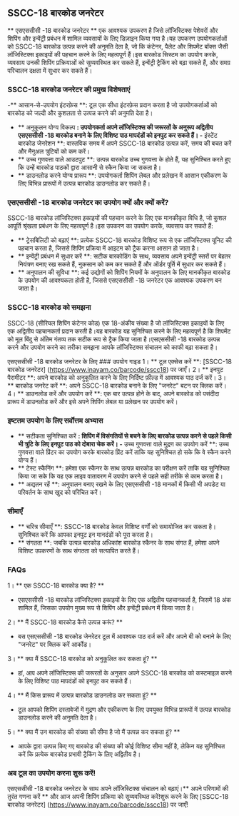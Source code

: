 ## SSCC-18 बारकोड जनरेटर

** एसएससीसी -18 बारकोड जनरेटर ** एक आवश्यक उपकरण है जिसे लॉजिस्टिक्स पेशेवरों और शिपिंग और इन्वेंट्री प्रबंधन में शामिल व्यवसायों के लिए डिज़ाइन किया गया है।यह उपकरण उपयोगकर्ताओं को SSCC-18 बारकोड उत्पन्न करने की अनुमति देता है, जो कि कंटेनर, पैलेट और शिपमेंट बॉक्स जैसी लॉजिस्टिक्स इकाइयों की पहचान करने के लिए महत्वपूर्ण हैं।इस बारकोड सिस्टम का उपयोग करके, व्यवसाय उनकी शिपिंग प्रक्रियाओं को सुव्यवस्थित कर सकते हैं, इन्वेंट्री ट्रैकिंग को बढ़ा सकते हैं, और समग्र परिचालन दक्षता में सुधार कर सकते हैं।

### SSCC-18 बारकोड जनरेटर की प्रमुख विशेषताएं
-** आसान-से-उपयोग इंटरफ़ेस **: टूल एक सीधा इंटरफ़ेस प्रदान करता है जो उपयोगकर्ताओं को बारकोड को जल्दी और कुशलता से उत्पन्न करने की अनुमति देता है।
- ** अनुकूलन योग्य विकल्प **: उपयोगकर्ता अपने लॉजिस्टिक्स की जरूरतों के अनुरूप अद्वितीय एसएससीसी -18 बारकोड बनाने के लिए विशिष्ट पाठ मापदंडों को इनपुट कर सकते हैं।
-** इंस्टेंट बारकोड जेनरेशन **: वास्तविक समय में अपने SSCC-18 बारकोड उत्पन्न करें, समय की बचत करें और मैनुअल त्रुटियों को कम करें।
- ** उच्च गुणवत्ता वाले आउटपुट **: उत्पन्न बारकोड उच्च गुणवत्ता के होते हैं, यह सुनिश्चित करते हुए कि उन्हें बारकोड पाठकों द्वारा आसानी से स्कैन किया जा सकता है।
- ** डाउनलोड करने योग्य प्रारूप **: उपयोगकर्ता शिपिंग लेबल और प्रलेखन में आसान एकीकरण के लिए विभिन्न प्रारूपों में उत्पन्न बारकोड डाउनलोड कर सकते हैं।

### एसएससीसी -18 बारकोड जनरेटर का उपयोग क्यों और क्यों करें?
SSCC-18 बारकोड लॉजिस्टिक्स इकाइयों की पहचान करने के लिए एक मानकीकृत विधि है, जो कुशल आपूर्ति श्रृंखला प्रबंधन के लिए महत्वपूर्ण है।इस उपकरण का उपयोग करके, व्यवसाय कर सकते हैं:
- ** ट्रेसबिलिटी को बढ़ाएं **: प्रत्येक SSCC-18 बारकोड विशिष्ट रूप से एक लॉजिस्टिक्स यूनिट की पहचान करता है, जिससे शिपिंग प्रक्रिया में आइटम को ट्रैक करना आसान हो जाता है।
- ** इन्वेंट्री प्रबंधन में सुधार करें **: सटीक बारकोडिंग के साथ, व्यवसाय अपने इन्वेंट्री स्तरों पर बेहतर नियंत्रण बनाए रख सकते हैं, नुकसान को कम कर सकते हैं और ऑर्डर पूर्ति में सुधार कर सकते हैं।
- ** अनुपालन की सुविधा **: कई उद्योगों को शिपिंग नियमों के अनुपालन के लिए मानकीकृत बारकोड के उपयोग की आवश्यकता होती है, जिससे एसएससीसी -18 जनरेटर एक आवश्यक उपकरण बन जाता है।

### SSCC-18 बारकोड को समझना
SSCC-18 (सीरियल शिपिंग कंटेनर कोड) एक 18-अंकीय संख्या है जो लॉजिस्टिक्स इकाइयों के लिए एक अद्वितीय पहचानकर्ता प्रदान करती है।यह बारकोड यह सुनिश्चित करने के लिए महत्वपूर्ण है कि शिपमेंट को मूल बिंदु से अंतिम गंतव्य तक सटीक रूप से ट्रैक किया जाता है।एसएससीसी -18 बारकोड उत्पन्न करने और उपयोग करने का तरीका समझना आपके लॉजिस्टिक्स संचालन को काफी बढ़ा सकता है।

एसएससीसी -18 बारकोड जनरेटर के लिए ### उपयोग गाइड
1। ** टूल एक्सेस करें **: [SSCC-18 बारकोड जनरेटर] (https://www.inayam.co/barcode/sscc18) पर जाएँ।
2। ** इनपुट पैरामीटर **: अपने बारकोड को अनुकूलित करने के लिए निर्दिष्ट फ़ील्ड में आवश्यक पाठ दर्ज करें।
3। ** बारकोड जनरेट करें **: अपने SSCC-18 बारकोड बनाने के लिए "जनरेट" बटन पर क्लिक करें।
4। ** डाउनलोड करें और उपयोग करें **: एक बार उत्पन्न होने के बाद, अपने बारकोड को पसंदीदा प्रारूप में डाउनलोड करें और इसे अपने शिपिंग लेबल या प्रलेखन पर उपयोग करें।

### इष्टतम उपयोग के लिए सर्वोत्तम अभ्यास
- ** सटीकता सुनिश्चित करें **: शिपिंग में विसंगतियों से बचने के लिए बारकोड उत्पन्न करने से पहले किसी भी त्रुटि के लिए इनपुट पाठ को दोबारा चेक करें।
-** उच्च गुणवत्ता वाले मुद्रण का उपयोग करें **: उच्च गुणवत्ता वाले प्रिंटर का उपयोग करके बारकोड प्रिंट करें ताकि यह सुनिश्चित हो सके कि वे स्कैन करने योग्य हैं।
- ** टेस्ट स्कैनिंग **: हमेशा एक स्कैनर के साथ उत्पन्न बारकोड का परीक्षण करें ताकि यह सुनिश्चित किया जा सके कि यह एक लाइव वातावरण में उपयोग करने से पहले सही तरीके से काम करता है।
- ** अद्यतन रहें **: अनुपालन बनाए रखने के लिए एसएससीसी -18 मानकों में किसी भी अपडेट या परिवर्तन के साथ खुद को परिचित करें।

### सीमाएँ
- ** चरित्र सीमाएँ **: SSCC-18 बारकोड केवल विशिष्ट वर्णों को समायोजित कर सकता है।सुनिश्चित करें कि आपका इनपुट इन मानदंडों को पूरा करता है।
- ** संगतता **: जबकि उत्पन्न बारकोड अधिकांश बारकोड स्कैनर के साथ संगत हैं, हमेशा अपने विशिष्ट उपकरणों के साथ संगतता को सत्यापित करते हैं।

### FAQs

1। ** एक SSCC-18 बारकोड क्या है? **
- एसएससीसी -18 बारकोड लॉजिस्टिक्स इकाइयों के लिए एक अद्वितीय पहचानकर्ता है, जिसमें 18 अंक शामिल हैं, जिसका उपयोग मुख्य रूप से शिपिंग और इन्वेंट्री प्रबंधन में किया जाता है।

2। ** मैं SSCC-18 बारकोड कैसे उत्पन्न करूं? **
- बस एसएससीसी -18 बारकोड जेनरेटर टूल में आवश्यक पाठ दर्ज करें और अपने बी को बनाने के लिए "जनरेट" पर क्लिक करें आर्कोड।

3। ** क्या मैं SSCC-18 बारकोड को अनुकूलित कर सकता हूं? **
- हां, आप अपने लॉजिस्टिक्स की जरूरतों के अनुसार अपने SSCC-18 बारकोड को कस्टमाइज़ करने के लिए विशिष्ट पाठ मापदंडों को इनपुट कर सकते हैं।

4। ** मैं किस प्रारूप में उत्पन्न बारकोड डाउनलोड कर सकता हूं? **
- टूल आपको शिपिंग दस्तावेजों में मुद्रण और एकीकरण के लिए उपयुक्त विभिन्न प्रारूपों में उत्पन्न बारकोड डाउनलोड करने की अनुमति देता है।

5। ** क्या मैं उन बारकोड की संख्या की सीमा है जो मैं उत्पन्न कर सकता हूं? **
- आपके द्वारा उत्पन्न किए गए बारकोड की संख्या की कोई विशिष्ट सीमा नहीं है, लेकिन यह सुनिश्चित करें कि प्रत्येक बारकोड प्रभावी ट्रैकिंग के लिए अद्वितीय है।

### अब टूल का उपयोग करना शुरू करें!
एसएससीसी -18 बारकोड जनरेटर के साथ अपने लॉजिस्टिक्स संचालन को बढ़ाएं।** अपने परिणामों की तुरंत गणना करें ** और आज अपनी शिपिंग प्रक्रिया को सुव्यवस्थित करें!शुरू करने के लिए [SSCC-18 बारकोड जनरेटर] (https://www.inayam.co/barcode/sscc18) पर जाएँ!